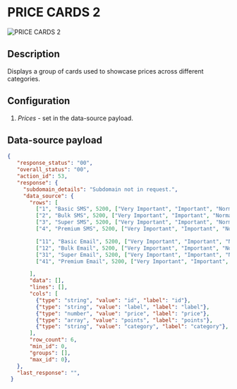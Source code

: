 # PRICE CARDS 2

![PRICE CARDS 2](https://i.postimg.cc/GtRx1JSS/price-cards-2.png)

## Description

Displays a group of cards used to showcase prices across different categories.

## Configuration

1. *Prices* - set in the data-source payload.

## Data-source payload

``` json
{
   "response_status": "00",
   "overall_status": "00",
   "action_id": 53,
   "response": {
     "subdomain_details": "Subdomain not in request.",
     "data_source": {
       "rows": [
         ["1", "Basic SMS", 5200, ["Very Important", "Important", "Normal", "Low"], "Monthly"],
         ["2", "Bulk SMS", 5200, ["Very Important", "Important", "Normal", "Low"], "Monthly"],
         ["3", "Super SMS", 5200, ["Very Important", "Important", "Normal", "Low"], "Monthly"],
         ["4", "Premium SMS", 5200, ["Very Important", "Important", "Normal", "Low"], "Monthly"],

         ["11", "Basic Email", 5200, ["Very Important", "Important", "Normal", "Low"], "Yearly"],
         ["12", "Bulk Email", 5200, ["Very Important", "Important", "Normal", "Low"], "Yearly"],
         ["31", "Super Email", 5200, ["Very Important", "Important", "Normal", "Low"], "Yearly"],
         ["41", "Premium Email", 5200, ["Very Important", "Important", "Normal", "Low"], "Yearly"]

       ],
       "data": [],
       "lines": [],
       "cols": [
         {"type": "string", "value": "id", "label": "id"},
         {"type": "string", "value": "label", "label": "label"},
         {"type": "number", "value": "price", "label": "price"},
         {"type": "array", "value": "points", "label": "points"},
         {"type": "string", "value": "category", "label": "category"},
       ],
       "row_count": 6,
       "min_id": 0,
       "groups": [],
       "max_id": 0},
   },
   "last_response": "",
 }
```
